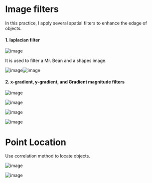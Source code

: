# Image filters

In this practice, I apply several spatial filters to enhance the edage of objects.

#### 1. laplacian filter 

![image](https://user-images.githubusercontent.com/26786836/163736596-aa9521f4-1e80-4c10-9909-1ba224758e38.png)

It is used to filter a Mr. Bean and a shapes image.

![image](https://user-images.githubusercontent.com/26786836/163736641-35e6c5b8-c862-4a0b-aeaa-7832b53bfa32.png)![image](https://user-images.githubusercontent.com/26786836/163736644-9061b567-f7f1-4b20-8e43-62eb7de41e8e.png)

#### 2. x-gradient, y-gradient, and Gradient magnitude filters

![image](https://user-images.githubusercontent.com/26786836/163736763-417464ce-9ef4-47fc-9f15-111ce796ed60.png)

![image](https://user-images.githubusercontent.com/26786836/163736791-7ae12fc4-3113-459c-813f-4721a83ab14c.png)

![image](https://user-images.githubusercontent.com/26786836/163736717-b5c5b304-979a-48cf-b0a3-6fb6fce2c5c2.png)

![image](https://user-images.githubusercontent.com/26786836/163736726-b1a93645-ea75-4b0d-9fdb-fabf791682e5.png)

# Point Location

Use correlation method to locate objects.

![image](https://user-images.githubusercontent.com/26786836/163737035-5afac212-48e6-4997-83e7-be10ea982da6.png)

![image](https://user-images.githubusercontent.com/26786836/163737042-6588027c-0b43-41da-a774-9f39caeca9f4.png)


